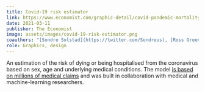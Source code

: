 ```yaml
---
title: Covid-19 risk estimator
link: https://www.economist.com/graphic-detail/covid-pandemic-mortality-risk-estimator
date: 2021-03-11
publisher: The Economist
image: assets/images/covid-19-risk-estimator.png
coauthors: "[Sondre Solstad](https://twitter.com/Sondreus), [Ross Greenhalf](https://twitter.com/mobdevross), [Matt McLean](https://twitter.com/MatterofMatt) and [Evan Hensleigh](https://twitter.com/futuraprime)"
role: Graphics, design
---
```


An estimation of the risk of dying or being hospitalised from the coronavirus based on sex, age and underlying medical conditions. The model [is based on millions of medical claims](https://www.economist.com/graphic-detail/2021/03/11/how-we-built-our-covid-19-risk-estimator) and was built in collaboration with medical and machine-learning researchers.
